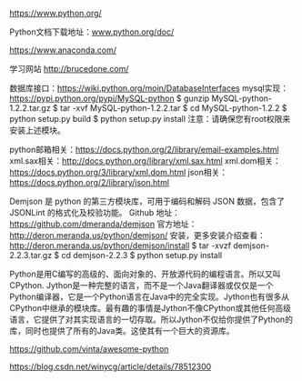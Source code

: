 https://www.python.org/

Python文档下载地址：www.python.org/doc/


https://www.anaconda.com/


学习网站
http://brucedone.com/



数据库接口：https://wiki.python.org/moin/DatabaseInterfaces
mysql实现：https://pypi.python.org/pypi/MySQL-python
$ gunzip MySQL-python-1.2.2.tar.gz
$ tar -xvf MySQL-python-1.2.2.tar
$ cd MySQL-python-1.2.2
$ python setup.py build
$ python setup.py install
注意：请确保您有root权限来安装上述模块。


python邮箱相关：https://docs.python.org/2/library/email-examples.html
xml.sax相关：http://docs.python.org/library/xml.sax.html
xml.dom相关：https://docs.python.org/3/library/xml.dom.html
json相关：https://docs.python.org/2/library/json.html


Demjson 是 python 的第三方模块库，可用于编码和解码 JSON 数据，包含了 JSONLint 的格式化及校验功能。
Github 地址：https://github.com/dmeranda/demjson
官方地址：http://deron.meranda.us/python/demjson/
安装，更多安装介绍查看：http://deron.meranda.us/python/demjson/install
$ tar -xvzf demjson-2.2.3.tar.gz
$ cd demjson-2.2.3
$ python setup.py install



Python是用C编写的高级的、面向对象的、开放源代码的编程语言。所以又叫CPython.
Jython是一种完整的语言，而不是一个Java翻译器或仅仅是一个Python编译器，它是一个Python语言在Java中的完全实现。Jython也有很多从CPython中继承的模块库。最有趣的事情是Jython不像CPython或其他任何高级语言，它提供了对其实现语言的一切存取。所以Jython不仅给你提供了Python的库，同时也提供了所有的Java类。这使其有一个巨大的资源库。


https://github.com/vinta/awesome-python

https://blog.csdn.net/winycg/article/details/78512300

